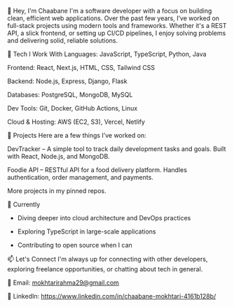 👋 Hey, I'm Chaabane
I'm a software developer with a focus on building clean, efficient web applications. Over the past few years, I’ve worked on full-stack projects using modern tools and frameworks. Whether it's a REST API, a slick frontend, or setting up CI/CD pipelines, I enjoy solving problems and delivering solid, reliable solutions.

🔧 Tech I Work With
Languages: JavaScript, TypeScript, Python, Java

Frontend: React, Next.js, HTML, CSS, Tailwind CSS

Backend: Node.js, Express, Django, Flask

Databases: PostgreSQL, MongoDB, MySQL

Dev Tools: Git, Docker, GitHub Actions, Linux

Cloud & Hosting: AWS (EC2, S3), Vercel, Netlify

🚀 Projects
Here are a few things I’ve worked on:

DevTracker – A simple tool to track daily development tasks and goals. Built with React, Node.js, and MongoDB.

Foodie API – RESTful API for a food delivery platform. Handles authentication, order management, and payments.

More projects in my pinned repos.

🌱 Currently
-  Diving deeper into cloud architecture and DevOps practices

-  Exploring TypeScript in large-scale applications

-  Contributing to open source when I can

📫 Let's Connect
I'm always up for connecting with other developers, exploring freelance opportunities, or chatting about tech in general.

📧 Email: mokhtarirahma29@gmail.com

💼 LinkedIn: https://www.linkedin.com/in/chaabane-mokhtari-4161b128b/



